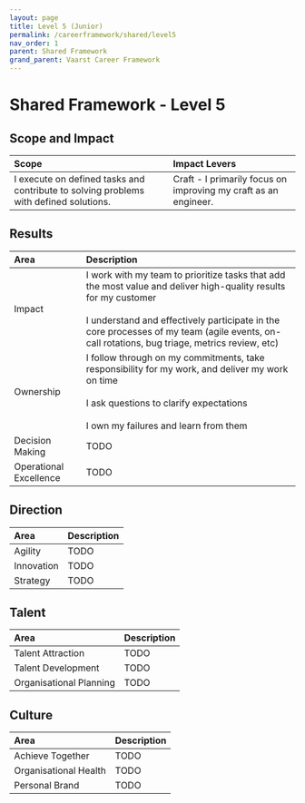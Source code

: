```yaml
---
layout: page
title: Level 5 (Junior)
permalink: /careerframework/shared/level5
nav_order: 1
parent: Shared Framework
grand_parent: Vaarst Career Framework
---
```


# Shared Framework - Level 5

## Scope and Impact

| Scope        | Impact Levers     |
|:-------------|:------------------|
| I execute on defined tasks and contribute to solving problems with defined solutions.| Craft - I primarily focus on improving my craft as an engineer.|

## Results

|Area          | Description       |
|:-------------|:------------------|
| Impact |I work with my team to prioritize tasks that add the most value and deliver high-quality results for my customer<br><br>I understand and effectively participate in the core processes of my team (agile events, on-call rotations, bug triage, metrics review, etc)|
| Ownership |I follow through on my commitments, take responsibility for my work, and deliver my work on time<br><br>I ask questions to clarify expectations<br><br>I own my failures and learn from them|
| Decision Making | TODO |
| Operational Excellence | TODO |

## Direction

|Area          | Description       |
|:-------------|:------------------|
| Agility | TODO |
| Innovation | TODO |
| Strategy | TODO |

## Talent

|Area          | Description       |
|:-------------|:------------------|
| Talent Attraction | TODO |
| Talent Development | TODO |
| Organisational Planning | TODO |

## Culture 

|Area          | Description       |
|:-------------|:------------------|
| Achieve Together | TODO |
| Organisational Health | TODO |
| Personal Brand | TODO |